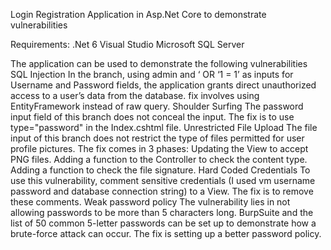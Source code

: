 Login Registration Application in Asp.Net Core to demonstrate vulnerabilities 

Requirements:
.Net 6
Visual Studio
Microsoft SQL Server

The application can be used to demonstrate the following vulnerabilities
SQL Injection
    In the branch, using admin and ‘ OR ‘1 = 1’ as inputs for Username and Password fields, the application grants direct unauthorized access to a user’s data from the database.
    fix involves using EntityFramework instead of raw query.
Shoulder Surfing
    The password input field of this branch does not conceal the input.
    The fix is to use type="password" in the Index.cshtml file.
Unrestricted File Upload
    The file input of this branch does not restrict the type of files permitted for user profile pictures.
    The fix comes in 3 phases:
        Updating the View to accept PNG files.
        Adding a function to the Controller to check the content type.
        Adding a function to check the file signature.
Hard Coded Credentials
    To use this vulnerability, comment sensitive credentials (I used vm username password and database connection string) to a View.
    The fix is to remove these comments.
Weak password policy
    The vulnerability lies in not allowing passwords to be more than 5 characters long.
    BurpSuite and the list of 50 common 5-letter passwords can be set up to demonstrate how a brute-force attack can occur.
    The fix is setting up a better password policy.
